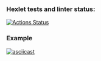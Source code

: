 ### Hexlet tests and linter status:
[![Actions Status](https://github.com/jessdrk/fullstack-javascript-project-46/actions/workflows/hexlet-check.yml/badge.svg)](https://github.com/jessdrk/fullstack-javascript-project-46/actions)

### Example
[![asciicast](https://asciinema.org/a/622019.svg)](https://asciinema.org/a/622019)